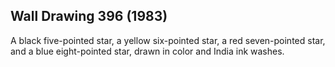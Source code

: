 ## Wall Drawing 396 (1983)

A black five-pointed star, a yellow six-pointed star, a red seven-pointed star, and a blue eight-pointed star, drawn in color and India ink washes.